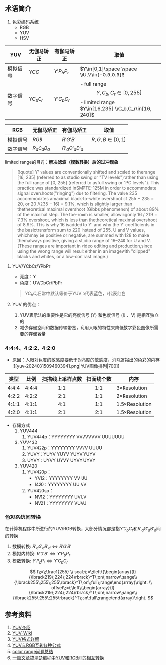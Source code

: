 
## 术语简介

1. 色彩编码系统
    - RGB
    - YUV
    - HSV

| YUV  | 无伽马矫正     | 有伽马矫正      | 取值                                                                                                 |
| ---- | --------- | ---------- | -------------------------------------------------------------------------------------------------- |
| 模拟信号 | $YCC$     | $Y'P_bP_r$ | $Y\in[0,1]\space \space \\U,V\in[-0.5,0.5]$                                                        |
| 数字信号 | $YC_bC_r$ | $Y'C_bC_r$ | - full range <br>$$Y,C_b,C_r\in[0, 255]$$ - limited range <br>$Y\in[16,235] \\C_b,C_r\in[16, 240]$ |

| RGB  | 无伽马矫正       | 有伽马矫正          | 取值              |
| ---- | ----------- | -------------- | --------------- |
| 模拟信号 | $RGB$       | $R'G'B'$       | $R,G,B\in[0,1]$ |
| 数字信号 | $R_dG_dB_d$ | $R'_dG'_dB'_d$ |                 |

limited range的目的：**解决滤波（模数转换）后的过冲现象**
>[!quote] Y' values are conventionally shifted and scaled to therange [16, 235] (referred to as studio swing or "TV levels")rather than using the full range of [0, 255] (referred to asfull swing or "PC levels"). This practice was standardized inSMPTE-125M in order to accommodate signal overshoots("ringing") due to filtering. The value 235 accommodates amaximal black-to-white overshoot of 255 − 235 = 20, or 20 /(235 − 16) = 9.1%, which is slightly larger than thetheoretical maximal overshoot (Gibbs phenomenon) of about 89% of the maximal step. The toe-room is smaller, allowingonly 16 / 219 = 7.3% overshoot, which is less than thetheoretical maximal overshoot of 8.9%. This is why 16 isadded to Y' and why the Y' coefficients in the basictransform sum to 220 instead of 255. U and V values, whichmay be positive or negative, are summed with 128 to make themalways positive, giving a studio range of 16–240 for U and V.(These ranges are important in video editing and production,since using the wrong range will result either in an imagewith "clipped" blacks and whites, or a low-contrast image.)

1. YUV/YCbCr/YPbPr
    - 亮度：Y
    - 色度：UV/CbCr/PbPr
    > $YC_bC_r$日常中默认等价于YUV
    > b代表蓝色，r代表红色

1. YUV 的优点：
    1. YUV表示法的重要性是它的亮度信号 (Y) 和色度信号 (U 、V) 是相互独立的
    1. 减少存储空间和数据传输带宽，利用人眼的特性来降低数字彩色图像所需要的存储容量

### 4:4:4、4:2:2、4:2:0
- 原因：人眼对色度的敏感度要低于对亮度的敏感度，消除富裕出的色彩的内存
![[yuv-20240315094603941.png|YUV图像排列|700]]

| 类型    | 比例    | 扫描线上采样点数 | 扫面线个数 | 内存             |
| ----- | ----- | :------: | :---: | -------------- |
| 4:4:4 | 4:4:4 |   1:1    |  1:1  | 3×Resolution   |
| 4:2:2 | 4:2:2 |   2:1    |  1:1  | 2×Resolution   |
| 4:1:1 | 4:1:1 |   4:1    |  1:1  | 1.5×Resolution |
| 4:2:0 | 4:1:1 |   2:1    |  2:1  | 1.5×Resolution |

- 存储方式
    1. YUV444
        1. YUV444p：YYYYYYYY VVVVVVVV UUUUUUU
    1. YUV422
        1. YUV422p：YYYYYYYY VVVV UUUU
        1. YUVY：YUYV YUYV YUYV YUYV
        1. UYVY：UYVY UYVY UYVY UYVY
    1. YUV420
        1. YUV420p：
            - YV12：YYYYYYYY VV UU
            - I420：YYYYYYYY UU VV
        1. YUV420sp：
            - NV12：YYYYYYYY UVUV
            - NV21：YYYYYYYY VUVU

### 色彩系统间转换

在计算机程序中所进行的YUV/RGB转换，大部分情况都是指$Y'C_bC_r$和$R'_dG'_dB'_d$间的转换

1. 数模转换: $R'_dG'_dB'_d \Leftrightarrow R'G'B'$
1. 模拟内转换: $R'G'B' \Leftrightarrow Y'P_bP_r$
1. 模数转换: $Y'P_bP_r \Leftrightarrow Y'C_bC_r$

$$
    f\;=\;\frac1{255} \\
    scale\;=\;\left\{\begin{array}{l}{\lbrack219\;224\;224\rbrack}^T\;on\;narrow\;range\\{\lbrack255\;255\;255\rbrack}^T\;on\;full\;range\end{array}\right. \\
    offset\;=\;\left\{\begin{array}{l}{\lbrack219\;224\;224\rbrack}^T\;on\;narrow\;range\\{\lbrack255\;255\;255\rbrack}^T\;on\;full\;range\end{array}\right.
$$

## 参考资料

1. [YUV介绍](https://www.cnblogs.com/sddai/p/10302979.html)
1. [YUV-Wiki](https://en.wikipedia.org/wiki/YUV)
1. [YUV格式详解](https://blog.csdn.net/iva_brother/article/details/84036877)
1. [YUV与RGB互转各种公式](https://www.cnblogs.com/luoyinjie/p/7219319.html)
1. [color range问题总结](https://blog.csdn.net/yue_huang/article/details/77164579)
1. [一篇文章搞清楚编程中YUV和RGB间的相互转换](https://blog.csdn.net/sunty2016/article/details/106589379#commentBox)
